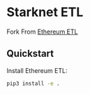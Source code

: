# Starknet ETL

Fork From [Ethereum ETL](https://github.com/blockchain-etl/ethereum-etl)

## Quickstart

Install Ethereum ETL:

```bash
pip3 install -e .
```